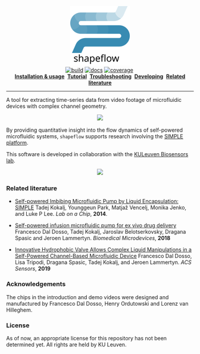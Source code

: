 <div id="header" align="center">
  <div>
    <a href="https://github.com/ybnd/shapeflow">
      <img src="docs/source/assets/shapeflow-blue-text.svg" alt="shapeflow" height="160">
    </a>
  </div>
  <div>
    <a href="https://github.com/ybnd/shapeflow/actions/workflows/build.yml"><img src="https://github.com/ybnd/shapeflow/actions/workflows/build.yml/badge.svg" alt="build"></a>
    <a href="https://shapeflow.readthedocs.io/en/latest/?"><img src="https://readthedocs.org/projects/shapeflow/badge/?version=latest" alt="docs"></a>
    <a href="https://codecov.io/gh/ybnd/shapeflow"><img src="https://codecov.io/gh/ybnd/shapeflow/branch/main/graph/badge.svg" alt="coverage"></a>
    <a href="https://doi.org/10.5281/zenodo.4048741"><img src="https://zenodo.org/badge/DOI/10.5281/zenodo.4048741.svg" alt=""></a>
  </div>
  <div>
    <a href="https://shapeflow.readthedocs.io/en/latest/index.html#installation-usage"><b>Installation & usage</b></a>&nbsp;
    <a href="https://shapeflow.readthedocs.io/en/latest/tutorial.html"><b>Tutorial</b></a>&nbsp;
    <a href="https://shapeflow.readthedocs.io/en/latest/troubleshooting.html"><b>Troubleshooting</b></a>&nbsp;
    <a href="https://shapeflow.readthedocs.io/en/latest/developing.html"><b>Developing</b></a>&nbsp;
    <a href="#Related-literature"><b>Related literature</b></a>
  </div>
  <hr/>
</div>

A tool for extracting time-series data from video footage of microfluidic devices with complex channel geometry.

<div align="center"><img src="https://i.postimg.cc/xTMZzYnj/abstract5-720x540.gif" width="600px"/></div>

By providing quantitative insight into the flow dynamics of self-powered microfluidic systems, `shapeflow` supports research involving the [SIMPLE platform](https://www.biw.kuleuven.be/biosyst/mebios/biosensors-group/research-topics/Microfluidics_folder/simple-platform). 

This software is developed in collaboration with the [KULeuven Biosensors lab](https://twitter.com/KULBiosensors).

<div align="center"><img src="https://i.postimg.cc/W3qF15rK/demo-final-30fps-600x400.gif" width="600px"/></div>

### Related literature

* [Self-powered Imbibing Microfluidic Pump by Liquid Encapsulation: SIMPLE](https://doi.org/10.1039/C4LC00920G)
  Tadej Kokalj, Younggeun Park, Matjaž Vencelj, Monika Jenko, and Luke P Lee. *Lab on a Chip*, **2014**. 
  
* [Self-powered infusion microfluidic pump for ex vivo drug delivery](https://doi.org/10.1007/s10544-018-0289-1)
  Francesco Dal Dosso, Tadej Kokalj, Jaroslav Belotserkovsky, Dragana Spasic and Jeroen Lammertyn. *Biomedical Microdevices*, **2018**

* [Innovative Hydrophobic Valve Allows Complex Liquid Manipulations in a Self-Powered Channel-Based Microfluidic Device](https://doi.org/10.1021/acssensors.8b01555)
  Francesco Dal Dosso, Lisa Tripodi, Dragana Spasic, Tadej Kokalj, and Jeroen Lammertyn. *ACS Sensors*, **2019**

### Acknowledgements

The chips in the introduction and demo videos were designed and manufactured by Francesco Dal Dosso, Henry Ordutowski and Lorenz van Hilleghem.

### License

As of now, an appropriate license for this repository has not been determined yet. All rights are held by KU Leuven.
